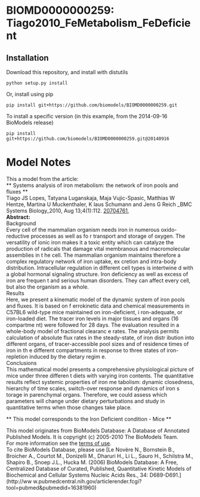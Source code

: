 # BIOMD0000000259: Tiago2010_FeMetabolism_FeDeficient

## Installation

Download this repository, and install with distutils

`python setup.py install`

Or, install using pip

`pip install git+https://github.com/biomodels/BIOMD0000000259.git`

To install a specific version (in this example, from the 2014-09-16 BioModels release)

`pip install git+https://github.com/biomodels/BIOMD0000000259.git@20140916`


# Model Notes


This a model from the article:  
** Systems analysis of iron metabolism: the network of iron pools and fluxes **   
Tiago JS Lopes, Tatyana Luganskaja, Maja Vujic-Spasic, Matthias W Hentze,
Martina U Muckenthaler, K laus Schumann and Jens G Reich _BMC Systems
Biology_2010, Aug 13;4(1):112.
[20704761](http://www.ncbi.nlm.nih.gov/pubmed/20704761),  
**Abstract:**   
Background  
Every cell of the mammalian organism needs iron in numerous oxido-reductive
processes as well as fo r transport and storage of oxygen. The versatility of
ionic iron makes it a toxic entity which can catalyze the production of
radicals that damage vital membranous and macromolecular assemblies in t he
cell. The mammalian organism maintains therefore a complex regulatory network
of iron uptake, ex cretion and intra-body distribution. Intracellular
regulation in different cell types is intertwine d with a global hormonal
signaling structure. Iron deficiency as well as excess of iron are frequen t
and serious human disorders. They can affect every cell, but also the organism
as a whole.  
Results  
Here, we present a kinematic model of the dynamic system of iron pools and
fluxes. It is based on f errokinetic data and chemical measurements in C57BL6
wild-type mice maintained on iron-deficient, i ron-adequate, or iron-loaded
diet. The tracer iron levels in major tissues and organs (16 compartme nt)
were followed for 28 days. The evaluation resulted in a whole-body model of
fractional clearanc e rates. The analysis permits calculation of absolute flux
rates in the steady-state, of iron distr ibution into different organs, of
tracer-accessible pool sizes and of residence times of iron in th e different
compartments in response to three states of iron-repletion induced by the
dietary regim e.  
Conclusions  
This mathematical model presents a comprehensive physiological picture of mice
under three differen t diets with varying iron contents. The quantitative
results reflect systemic properties of iron me tabolism: dynamic closedness,
hierarchy of time scales, switch-over response and dynamics of iron s torage
in parenchymal organs. Therefore, we could assess which parameters will change
under dietary perturbations and study in quantitative terms when those changes
take place.

** This model corresponds to the Iron Deficient condition - Mice **

This model originates from BioModels Database: A Database of Annotated
Published Models. It is copyright (c) 2005-2010 The BioModels Team.  
For more information see the [terms of
use](http://www.ebi.ac.uk/biomodels/legal.html).  
To cite BioModels Database, please use [Le Novère N., Bornstein B., Broicher
A., Courtot M., Donizelli M., Dharuri H., Li L., Sauro H., Schilstra M.,
Shapiro B., Snoep J.L., Hucka M. (2006) BioModels Database: A Free,
Centralized Database of Curated, Published, Quantitative Kinetic Models of
Biochemical and Cellular Systems Nucleic Acids Res., 34: D689-D691.](http://ww
w.pubmedcentral.nih.gov/articlerender.fcgi?tool=pubmed&pubmedid=16381960)


